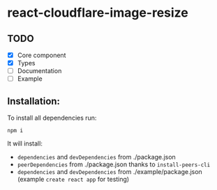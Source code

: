 # react-cloudflare-image-resize

## TODO

- [x] Core component
- [x] Types
- [ ] Documentation
- [ ] Example

## Installation:

To install all dependencies run:

```
npm i
```

It will install:

- `dependencies` and `devDependencies` from ./package.json
- `peerDependencies` from ./package.json thanks to `install-peers-cli`
- `dependencies` and `devDependencies` from ./example/package.json (example `create react app` for testing)
